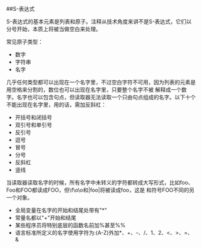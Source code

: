 ##S-表达式

S-表达式的基本元素是列表和原子。注释从技术角度来讲不是S-表达式，它们以分号开始，本质上将被当做空白来处理。

常见原子类型：
  - 数字
  - 字符串
  - 名字
    
    
几乎任何类型都可以出现在一个名字里，不过空白字符不可用，因为列表的元素是用空格来分割的，数位也可以出现在名字里，只要整个名字不被
解释成一个数字。名字也可以包含句点，但读取器无法读取一个只由句点组成的名字。以下十个不能出现在名字里，用的话，需加反斜杠：
 - 开括号和闭括号
 - 双引号和单引号
 - 反引号
 - 逗号
 - 冒号
 - 分号
 - 反斜杠
 - 竖线
 
当读取器读取名字的时候，所有名字中未转义的字符都转成大写形式，比如foo、Foo和FOO都读成FOO，但\f\o\o和|foo|将被读成foo，这是
和符号FOO不同的另一个对象。

 - 全局变量在名字的开始和结尾处带有"*"
 - 常量名都以"+"开始和结尾
 - 某些程序员将特别底层的函数名前加%甚至%%
 - 语言标准所定义的名字使用字符为:(A-Z)外加*、+、-、/、1、2、<、>、=、&